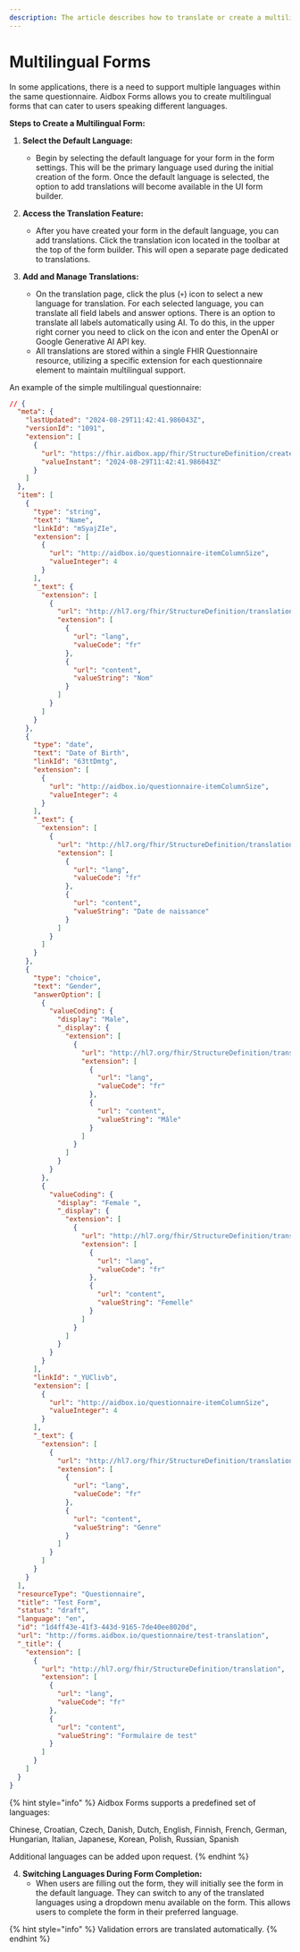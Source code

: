 ```yaml
---
description: The article describes how to translate or create a multilingual form.
---
```


# Multilingual Forms

In some applications, there is a need to support multiple languages within the same questionnaire. Aidbox Forms allows you to create multilingual forms that can cater to users speaking different languages.

**Steps to Create a Multilingual Form:**

1. **Select the Default Language:**
   * Begin by selecting the default language for your form in the form settings. This will be the primary language used during the initial creation of the form. Once the default language is selected, the option to add translations will become available in the UI form builder.
2. **Access the Translation Feature:**
   * After you have created your form in the default language, you can add translations. Click the translation icon located in the toolbar at the top of the form builder. This will open a separate page dedicated to translations.
3.  **Add and Manage Translations:**

    * On the translation page, click the plus (`+`) icon to select a new language for translation. For each selected language, you can translate all field labels and answer options. There is an option to translate all labels automatically using AI. To do this, in the upper right corner you need to click on the icon and enter the OpenAI or Google Generative AI API key.&#x20;
    * All translations are stored within a single FHIR Questionnaire resource, utilizing a specific extension for each questionnaire element to maintain multilingual support.



An example of the simple multilingual questionnaire:

```json
// {
  "meta": {
    "lastUpdated": "2024-08-29T11:42:41.986043Z",
    "versionId": "1091",
    "extension": [
      {
        "url": "https://fhir.aidbox.app/fhir/StructureDefinition/created-at",
        "valueInstant": "2024-08-29T11:42:41.986043Z"
      }
    ]
  },
  "item": [
    {
      "type": "string",
      "text": "Name",
      "linkId": "mSyajZIe",
      "extension": [
        {
          "url": "http://aidbox.io/questionnaire-itemColumnSize",
          "valueInteger": 4
        }
      ],
      "_text": {
        "extension": [
          {
            "url": "http://hl7.org/fhir/StructureDefinition/translation",
            "extension": [
              {
                "url": "lang",
                "valueCode": "fr"
              },
              {
                "url": "content",
                "valueString": "Nom"
              }
            ]
          }
        ]
      }
    },
    {
      "type": "date",
      "text": "Date of Birth",
      "linkId": "63ttDmtg",
      "extension": [
        {
          "url": "http://aidbox.io/questionnaire-itemColumnSize",
          "valueInteger": 4
        }
      ],
      "_text": {
        "extension": [
          {
            "url": "http://hl7.org/fhir/StructureDefinition/translation",
            "extension": [
              {
                "url": "lang",
                "valueCode": "fr"
              },
              {
                "url": "content",
                "valueString": "Date de naissance"
              }
            ]
          }
        ]
      }
    },
    {
      "type": "choice",
      "text": "Gender",
      "answerOption": [
        {
          "valueCoding": {
            "display": "Male",
            "_display": {
              "extension": [
                {
                  "url": "http://hl7.org/fhir/StructureDefinition/translation",
                  "extension": [
                    {
                      "url": "lang",
                      "valueCode": "fr"
                    },
                    {
                      "url": "content",
                      "valueString": "Mâle"
                    }
                  ]
                }
              ]
            }
          }
        },
        {
          "valueCoding": {
            "display": "Female ",
            "_display": {
              "extension": [
                {
                  "url": "http://hl7.org/fhir/StructureDefinition/translation",
                  "extension": [
                    {
                      "url": "lang",
                      "valueCode": "fr"
                    },
                    {
                      "url": "content",
                      "valueString": "Femelle"
                    }
                  ]
                }
              ]
            }
          }
        }
      ],
      "linkId": "_YUClivb",
      "extension": [
        {
          "url": "http://aidbox.io/questionnaire-itemColumnSize",
          "valueInteger": 4
        }
      ],
      "_text": {
        "extension": [
          {
            "url": "http://hl7.org/fhir/StructureDefinition/translation",
            "extension": [
              {
                "url": "lang",
                "valueCode": "fr"
              },
              {
                "url": "content",
                "valueString": "Genre"
              }
            ]
          }
        ]
      }
    }
  ],
  "resourceType": "Questionnaire",
  "title": "Test Form",
  "status": "draft",
  "language": "en",
  "id": "1d4ff43e-41f3-443d-9165-7de40ee8020d",
  "url": "http://forms.aidbox.io/questionnaire/test-translation",
  "_title": {
    "extension": [
      {
        "url": "http://hl7.org/fhir/StructureDefinition/translation",
        "extension": [
          {
            "url": "lang",
            "valueCode": "fr"
          },
          {
            "url": "content",
            "valueString": "Formulaire de test"
          }
        ]
      }
    ]
  }
}
```



{% hint style="info" %}
Aidbox Forms supports a predefined set of languages:

Chinese, Croatian, Czech, Danish, Dutch, English, Finnish, French, German, Hungarian, Italian, Japanese, Korean, Polish, Russian, Spanish

Additional languages can be added upon request.
{% endhint %}

4. **Switching Languages During Form Completion:**
   * When users are filling out the form, they will initially see the form in the default language. They can switch to any of the translated languages using a dropdown menu available on the form. This allows users to complete the form in their preferred language.

{% hint style="info" %}
Validation errors are translated automatically.&#x20;
{% endhint %}

